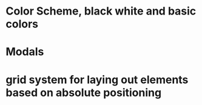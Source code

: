 # Color Scheme, black white and basic colors
# Modals
# grid system for laying out elements based on absolute positioning

